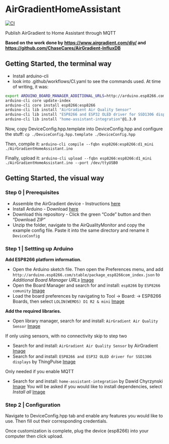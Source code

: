 # AirGradientHomeAssistant

[![CI](https://github.com/agileek/AirGradientHomeAssistant/actions/workflows/CI.yaml/badge.svg)](https://github.com/agileek/AirGradientHomeAssistant/actions/workflows/CI.yaml)

Publish AirGradient to Home Assistant through MQTT


**Based on the work done by https://www.airgradient.com/diy/ and https://github.com/ChaseCares/AirGradient-InfluxDB**


## Getting Started, the terminal way

* Install arduino-cli
* look into .github/workflows/CI.yaml to see the commands used. At time of writing, it was:

```bash 
export ARDUINO_BOARD_MANAGER_ADDITIONAL_URLS=http://arduino.esp8266.com/stable/package_esp8266com_index.json
arduino-cli core update-index
arduino-cli core install esp8266:esp8266
arduino-cli lib install "AirGradient Air Quality Sensor"
arduino-cli lib install "ESP8266 and ESP32 OLED driver for SSD1306 displays"
arduino-cli lib install "home-assistant-integration"@1.3.0
```

Now, copy DeviceConfig.hpp.template into DeviceConfig.hpp and configure the stuff: `cp ./DeviceConfig.hpp.template ./DeviceConfig.hpp`

Then, compile it: `arduino-cli compile --fqbn esp8266:esp8266:d1_mini ./AirGradientHomeAssistant.ino`

Finally, upload it: `arduino-cli upload --fqbn esp8266:esp8266:d1_mini ./AirGradientHomeAssistant.ino --port /dev/ttyUSB0`


## Getting Started, the visual way

### Step 0 | Prerequisites

- Assemble the AirGradient device - Instructions [here](https://www.airgradient.com/diy/)
- Install Arduino - Download [here](https://www.arduino.cc/en/software)
- Download this repository - Click the green “Code” button and then “Download ZIP”
- Unzip the folder, navigate to the AirQualityMonitor and copy the example config file. Paste it into the same directory and rename it `DeviceConfig`

### Step 1 | Settting up Arduino

**Add ESP8266 platform information.**

- Open the Arduino sketch file. Then open the Preferences menu, and add `http://arduino.esp8266.com/stable/package_esp8266com_index.json` to *Additional Board Manager URLs* [Image](./Images/Preferences.png)
- Open the Board Manager and search for and install: `esp8266` by `ESP8266 comunity` [Image](./Images/BoardManager.png)
- Load the board preferences by navigating to Tool -> Board: -> ESP8266 Boards, then select `LOLIN(WEMOS) D1 R2 & mini` [Image](./Images/BM-D1mini.png)

**Add the required libraries.**

- Open library manager, search for and install: `AirGradient Air Quality Sensor` [Image](./Images/LM-AirGradient.png)

If only using sensors, with no connectivity skip to step two

- Search for and install: `AirGradient Air Quality Sensor` by AirGradient [Image](./Images/LM-AirGradient.png)
- Search for and install: `ESP8266 and ESP32 OLED driver for SSD1306 displays` by ThingPulse [Image](./Images/LM-OLED.png)

Only needed if you enable MQTT

- Search for and install: `home-assistant-integration` by Dawid Chyrzynski [Image](./Images/LM-HA.png) You will be asked if you would like to install dependencies, select *Install all* [Image](./Images/LM-Dependencies.png)

### Step 2 | Configuration

Navigate to DeviceConfig.hpp tab and enable any features you would like to use. Then fill out their corresponding credentials.

Once customization is complete, plug the device (esp8266) into your computer then click upload.
